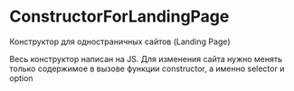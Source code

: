 # ConstructorForLandingPage
Конструктор для одностраничных сайтов (Landing Page) 

Весь конструктор написан на JS.
Для изменения сайта нужно менять только содержимое в вызове функции constructor, а именно selector и option
